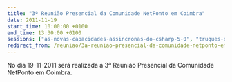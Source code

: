 ```yaml
---
title: "3ª Reunião Presencial da Comunidade NetPonto em Coimbra"
date: 2011-11-19
start_time: 10:00:00 +0100
end_time: 13:30:00 +0100
sessions: ["as-novas-capacidades-assincronas-do-csharp-5-0", "truques-dicas-no-desenvolvimento-para-windows-phone"]
redirect_from: /reuniao/3a-reuniao-presencial-da-comunidade-netponto-em-coimbra/
---
```

No dia 19-11-2011 será realizada a 3ª Reunião Presencial da Comunidade NetPonto em Coimbra.

